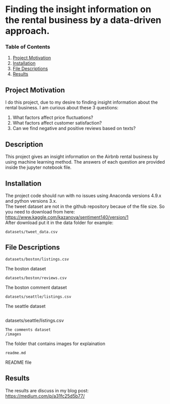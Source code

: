 # Finding the insight information on the rental business by a data-driven approach.
### Table of Contents 
1. [Project Motivation](#Project-Motivation)
2. [Installation](#Installation)
3. [File Descriptions](#File-Descriptions)
4. [Results](#Results)

## Project Motivation
I do this project, due to my desire to finding insight information about the rental business. I am curious about these 3 questions:
1. What factors affect price fluctuations?
2. What factors affect customer satisfaction?
3. Can we find negative and positive reviews based on texts?

## Description
This project gives an insight information on the Airbnb rental business by using machine learning method. 
The answers of each question are provided inside the jupyter notebook file. 

## Installation
The project code should run with no issues using Anaconda versions 4.9.x and python versions 3.x. </br>
The tweet dataset are not in the github repository becaue of the file size. So you need to download from here:
https://www.kaggle.com/kazanova/sentiment140/version/1 </br>
After download put it in the data folder for example: </br>
```
datasets/tweet_data.csv
```
## File Descriptions
```
datasets/boston/listings.csv
```
The boston dataset
```
datasets/boston/reviews.csv
```
The boston comment dataset
```
datasets/seattle/listings.csv
```
The seattle dataset
```
```
datasets/seattle/listings.csv
```
The comments dataset
/images
```
The folder that contains images for explaination
```
readme.md 
```
README file

## Results
The results are discuss in my blog post:
https://medium.com/p/a31fc25d5b77/
